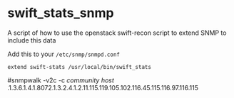 # swift_stats_snmp

A script of how to use the openstack swift-recon script to extend SNMP to include this data

Add this to your `/etc/snmp/snmpd.conf`

```
extend swift-stats /usr/local/bin/swift_stats
```

#snmpwalk -v2c -c _community_ _host_ .1.3.6.1.4.1.8072.1.3.2.4.1.2.11.115.119.105.102.116.45.115.116.97.116.115 
